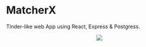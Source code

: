 # MatcherX
Tinder-like web App using React, Express &amp; Postgress.
<p align="center">
  <img src='https://images2.minutemediacdn.com/image/upload/c_fill,w_720,ar_16:9,f_auto,q_auto,g_auto/shape/cover/sport/construction-banner-5bfe1ad8296f53a90e679a494b794301.jpg' >
</p>
